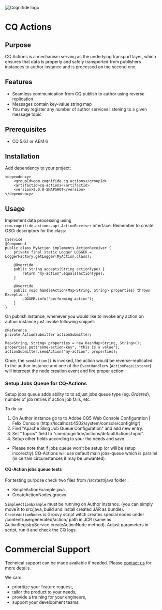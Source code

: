 ![Cognifide logo](http://cognifide.com/~/media/wireframe/int/images/cognifide_logo.png)

# CQ Actions

## Purpose

CQ Actions is a mechanism serving as the underlying transport layer, which ensures that data is properly and safely transported from publishers instances to author instance and is processed on the second one. 

## Features

* Seamless communication from CQ publish to author using reverse replication
* Messages contain key-value string map
* You may register any number of author services listening to a given message topic

## Prerequisites

* CQ 5.6.1 or AEM 6

## Installation

Add dependency to your project:

    <dependency>
        <groupId>com.cognifide.cq.actions</groupId>
        <artifactId>cq-actions</artifactId>
        <version>3.0.0-SNAPSHOT</version>
    </dependency>

## Usage

Implement data processing using `com.cognifide.actions.api.ActionReceiver` interface. Remember to create OSGi descriptors for the class:

    @Service
    @Component
    public class MyAction implements ActionReceiver {
        private final static Logger LOGGER = LoggerFactory.getLogger(MyAction.class);

        @Override
        public String accepts(String actionType) {
            return "my-action".equals(actionType);
        }

        @Override
        public void handleAction(Map<String, String> properties) throws Exception {
            LOGGER.info("performing action");
        }
    }

On publish instance, whenever you would like to invoke any action on author instance just invoke following snippet:

    @Reference
    private ActionSubmitter actionSubmitter;
    
    Map<String, String> properties = new HashMap<String, String>();
    properties.put("some-action-key", "this is a value");
    actionSubmitter.sendAction("my-action", properties);

Once, the `sendAction()` is invoked, the action would be reverse-replicated to the author instance and one of the `EventHandler`s (`ActionPageListener`) will intercept the node creation event and fire proper action.

### Setup Jobs Queue for CQ-Actions
Setup jobs queue adds ability to to adjust jobs queue type (eg. *Ordered*), number of job retries if action job fails, etc.

To do so:

1. On Author instance go to to Adobe CQ5 Web Console Configuration | Felix Console (http://localhost:4502/system/console/configMgr)
2. Find "Apache Sling Job Queue Configuration" and add new entry.
3. Set "Topics" field to "com/cognifide/actions/defaultActionsTopic".
4. Setup other fields according to your the needs and save

* Please note that if jobs queue won't be setup (or will be setup incorectly) CQ-Actions will use default main jobs-queue which is parallel (in certain circumstances it may be unwanted).

#### CQ-Action jobs queue tests

For testing purpose  check two files from /src/test/java folder :

* SimpleActionExample.java
* CreateActionNodes.groovy 

`SimpleActionExample` must be running on Author instance. (you can simply move it to src/java, build and install created JAR as bundle).
`CreateActionNodes` is Groovy script witch creates special nodes under /content/usergenerated/action/ path in JCR (same as ActionRegistryService.createActionNode method).
Adjust parameters in script, run it and check the CQ logs.

# Commercial Support

Technical support can be made available if needed. Please [contact us](http://www.cognifide.com/contact/) for more details.

We can:

* prioritize your feature request,
* tailor the product to your needs,
* provide a training for your engineers,
* support your development teams.